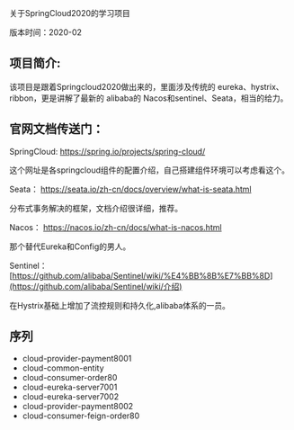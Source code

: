 关于SpringCloud2020的学习项目

版本时间：2020-02

## 项目简介:

该项目是跟着Springcloud2020做出来的，里面涉及传统的 eureka、hystrix、ribbon，更是讲解了最新的 alibaba的 Nacos和sentinel、Seata，相当的给力。

## 官网文档传送门：

SpringCloud: https://spring.io/projects/spring-cloud/

这个网址是各springcloud组件的配置介绍，自己搭建组件环境可以考虑看这个。

Seata： https://seata.io/zh-cn/docs/overview/what-is-seata.html

分布式事务解决的框架，文档介绍很详细，推荐。

Nacos： https://nacos.io/zh-cn/docs/what-is-nacos.html

那个替代Eureka和Config的男人。

Sentinel：[https://github.com/alibaba/Sentinel/wiki/%E4%BB%8B%E7%BB%8D](https://github.com/alibaba/Sentinel/wiki/介绍)

在Hystrix基础上增加了流控规则和持久化,alibaba体系的一员。

## 序列

* <module>cloud-provider-payment8001</module>
* <module>cloud-common-entity</module>
* <module>cloud-consumer-order80</module>
* <module>cloud-eureka-server7001</module>
* <module>cloud-eureka-server7002</module>
* <module>cloud-provider-payment8002</module>
* <module>cloud-consumer-feign-order80</module>